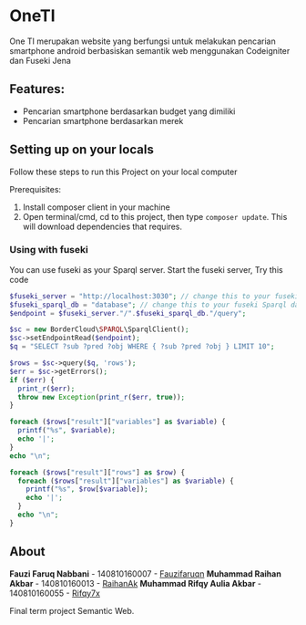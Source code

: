 # OneTI
One TI merupakan website yang berfungsi untuk melakukan pencarian smartphone android berbasiskan semantik web menggunakan Codeigniter dan Fuseki Jena 

## Features:
- Pencarian smartphone berdasarkan budget yang dimiliki
- Pencarian smartphone berdasarkan merek

## Setting up on your locals
Follow these steps to run this Project on your local computer

Prerequisites:
1. Install composer client in your machine
2. Open terminal/cmd, cd to this project, then type `composer update`. This will download dependencies that requires.

### Using with fuseki
You can use fuseki as your Sparql server. Start the fuseki server, 
Try this code
```php
$fuseki_server = "http://localhost:3030"; // change this to your fuseki server address
$fuseki_sparql_db = "database"; // change this to your fuseki Sparql database
$endpoint = $fuseki_server."/".$fuseki_sparql_db."/query";

$sc = new BorderCloud\SPARQL\SparqlClient();
$sc->setEndpointRead($endpoint);
$q = "SELECT ?sub ?pred ?obj WHERE { ?sub ?pred ?obj } LIMIT 10";

$rows = $sc->query($q, 'rows');
$err = $sc->getErrors();
if ($err) {
  print_r($err);
  throw new Exception(print_r($err, true));
}

foreach ($rows["result"]["variables"] as $variable) {
  printf("%s", $variable);
  echo '|';
}
echo "\n";

foreach ($rows["result"]["rows"] as $row) {
  foreach ($rows["result"]["variables"] as $variable) {
    printf("%s", $row[$variable]);
    echo '|';
  }
  echo "\n";
}
``` 

## About
**Fauzi Faruq Nabbani** - 140810160007 - [Fauzifaruqn](https://github.com/Fauzifaruqn)
**Muhammad Raihan Akbar** - 140810160013 - [RaihanAk](https://github.com/RaihanAk)
**Muhammad Rifqy Aulia Akbar** - 140810160055 - [Rifqy7x](https://github.com/Rifqy7x)

Final term project Semantic Web.
